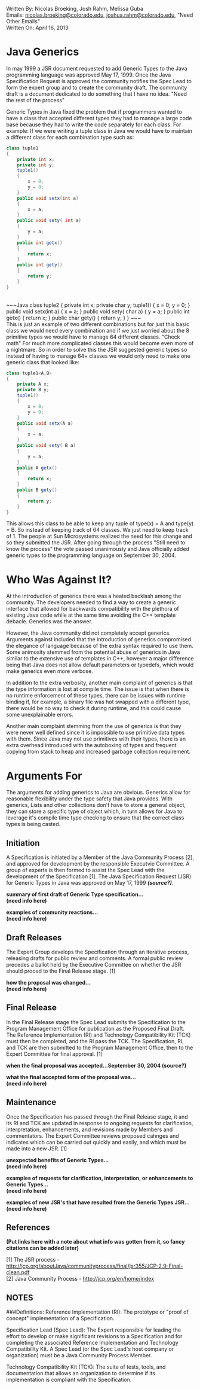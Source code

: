 Written By: Nicolas Broeking, Josh Rahm, Melissa Guba <br>
Emails: nicolas.broeking@colorado.edu, joshua.rahm@colorado.edu, "Need Other Emails" <br>
Written On: April 16, 2013 <br>

Java Generics
=============

<!--- Are you sure this is the correct information? Generics were not introduced into Java until version 1.5, which was released in 2004, a solid 2 releases after 1999 -->

In may 1999 a JSR document requested to add Generic Types to the Java programming language was approved May 17, 1999. Once the Java Specification Request is approved the community
notifies the Spec Lead to form the expert group and to create the community draft. The community draft is a document dedicated to do something that I have no idea. "Need the rest of the process"

Generic Types in Java fixed the problem that if programmers wanted to have a class that accepted different types they had to manage a large code base because they had to
write the code separately for each class. For example: If we were writing a tuple class in Java we would have to maintain a different class for each combination type such as: <br>

~~~Java
class tuple1
{
	private int x;
	private int y;
	tuple1()
	{
		x = 0;
		y = 0;
	}
	public void setx(int a)
 	{
		x = a;
 	}
	public void sety( int a)
	{
		y = a;
	}
	public int getx()
	{
		return x;
	}
	public int gety()
	{
		return y;
	}
}
~~~
<br>
~~~Java
class tuple2
{
	private int x;
	private char y;
	tuple1()
	{
		x = 0;
		y = 0;
	}
	public void setx(int a)
 	{
		x = a;
 	}
	public void sety( char a)
	{
		y = a;
	}
	public int getx()
	{
		return x;
	}
	public char gety()
	{
		return y;
	}
}
~~~
<br>
This is just an example of two different combinations but for just this basic class we would need every combination and if we just worried about the 8 primitive
types we would have to manage 64 different classes. "Check math" For much more complicated classes this would become even more of a nightmare. So in order to
solve this the JSR suggested generic types so instead of having to manage 64+ classes we would only need to make one generic class that looked like:

~~~Java
class tuple1<A,B>
{
	private A x;
	private B y;
	tuple1()
	{
		x = 0;
		y = 0;
	}
	public void setx(A a)
 	{
		x = a;
 	}
	public void sety( B a)
	{
		y = a;
	}
	public A getx()
	{
		return x;
	}
	public B gety()
	{
		return y;
	}
}
~~~

This allows this class to be able to keep any tuple of type(x) = A and type(y) = B. So instead of keeping track of 64 classes. We just need to keep track of 1.
The people at Sun Microsystems realized the need for this change and so they submitted the JSR. After going through the process "Still need to know the process" the
vote passed unanimously and Java officially added generic types to the programming language on September 30, 2004. 

Who Was Against It?
===================

At the introduction of generics there was a heated backlash among the community. The developers needed to find a way to create a generic interface that allowed for backwards
compatibility with the plethora of existing Java code while at the same time avoiding the C++ template debacle. Generics was the answer.

However, the Java community did not completely accept generics. Arguments against included that the introduction of generics compromised the elegance of language because of the
extra syntax required to use them. Some animosity stemmed from the potential abuse of generics in Java similar to the extensive use of templates in C++, however a major
difference being that Java does not allow default parameters or typedefs, which would make generics even more verbose.

In addition to the extra verbosity, another main complaint of generics is that the type information is lost at compile time. The issue is that when there is no runtime
enforcement of these types, there can be issues with runtime binding if, for example, a binary file was hot swapped with a different type, there would be no way
to check it during runtime, and this could cause some unexplainable errors.

Another main complaint stemming from the use of generics is that they were never well defined since it is impossible to use primitive data types with them. Since Java
may not use primitives with their types, there is an extra overhead introduced with the autoboxing of types and frequent copying from stack to heap and increased garbage
collection requirement.

Arguments For
==============

The arguments for adding generics to Java are obvious. Generics allow for reasonable flexibility under the type safety that Java provides.
With generics, Lists and other collections don't have to store a general object, they can store a specific type of object which, in turn allows
for Java to leverage it's compile time type checking to ensure that the correct class types is being casted.

Initiation
----------
A Specification is initiated by a Member of the Java Community Process [2], and approved for development by the responsible Executvie Committee. A group of experts is then formed to assist the Spec Lead with the development of the Specification [1]. The Java Specification Request (JSR) for Generic Types in Java was approved on May 17, 1999 ***(source?)***.

**summary of first draft of Generic Type specification...**
<br>**(need info here)**

**examples of community reactions...**
<br>**(need info here)**


Draft Releases
--------------
The Expert Group develops the Specification through an iterative process, releasing drafts for public review and comments. A formal public review precedes a ballot held by the Executive Committee on whether the JSR should proced to the Final Release stage. [1]

**how the proposal was changed...**
<br>**(need info here)**


Final Release
-------------
In the Final Release stage the Spec Lead submits the Specification to the Program Management Office for publication as the Proposed Final Draft. The Reference Implementation (RI) and Technology Compatibility Kit (TCK) must then be completed, and the RI pass the TCK. The Specification, RI, and TCK are then submitted to the Program Management Office, then to the Expert Committee for final approval. [1] 

**when the final proposal was accepted...September 30, 2004 (source?)**

**what the final accepted form of the proposal was...**
<br>**(need info here)**


Maintenance
-----------
Once the Specification has passed through the Final Release stage, it and its RI and TCK are updated in response to ongoing requests for clarification, interpretation, enhancements, and revisions made by Members and commentators. The Expert Committee reviews proposed cahnges and indicates which can be carried out quickly and easily, and which must be made into a new JSR. [1]

**unexpected benefits of Generic Types...**
<br>**(need info here)**

**examples of requests for clarification, interpretation, or enhancements to Generic Types...**
<br>**(need info here)**

**examples of new JSR's that have resulted from the Generic Types JSR...**
<br>**(need info here)**



References
----------
**(Put links here with a note about what info was gotten from it, so fancy citations can be added later)**

[1] The JSR process - http://jcp.org/aboutJava/communityprocess/final/jsr355/JCP-2.9-Final-clean.pdf
<br>[2] Java Community Process - http://jcp.org/en/home/index


NOTES
----- 
###Definitions:
Reference Implementation (RI): The prototype or "proof of concept" implementation of a
Specification.

Specification Lead (Spec Lead): The Expert responsible for leading the effort to develop
or make significant revisions to a Specification and for completing the associated
Reference Implementation and Technology Compatibility Kit. A Spec Lead (or the Spec
Lead's host company or organization) must be a Java Community Process Member.

Technology Compatibility Kit (TCK): The suite of tests, tools, and documentation that
allows an organization to determine if its implementation is compliant with the
Specification.
